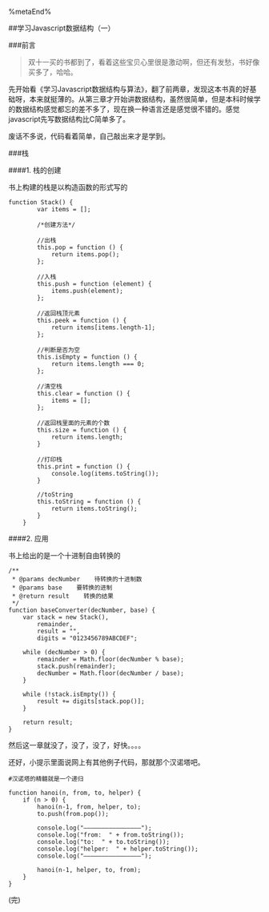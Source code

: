 <!--title: 学习Javascript数据结构（一）-->
<!--date: 2016-11-19-->
<!--tags: 数据结构, javascript-->
<!--abstract: 对《学习Javascript数据结构与算法》的阅读笔记——栈（stact）-->

%metaEnd%

##学习Javascript数据结构（一）

###前言
>双十一买的书都到了，看着这些宝贝心里很是激动啊，但还有发愁，书好像买多了，哈哈。

先开始看《学习Javascript数据结构与算法》，翻了前两章，发现这本书真的好基础呀，本来就挺薄的。从第三章才开始讲数据结构，虽然很简单，但是本科时候学的数据结构感觉都忘的差不多了，现在换一种语言还是感觉很不错的。感觉javascript先写数据结构比C简单多了。

废话不多说，代码看着简单，自己敲出来才是学到。

###栈

####1. 栈的创建

书上构建的栈是以构造函数的形式写的

	function Stack() {
            var items = [];

            /*创建方法*/

            //出栈
            this.pop = function () {
                return items.pop();
            };

            //入栈
            this.push = function (element) {
                items.push(element);
            };

            //返回栈顶元素
            this.peek = function () {
                return items[items.length-1];
            };

            //判断是否为空
            this.isEmpty = function () {
                return items.length === 0;
            };

            //清空栈
            this.clear = function () {
                items = [];
            };

            //返回栈里面的元素的个数
            this.size = function () {
                return items.length;
            }

			//打印栈
			this.print = function () {
				console.log(items.toString());
			}

			//toString
			this.toString = function () {
				return items.toString();
			}
        }

####2. 应用

书上给出的是一个十进制自由转换的

	/**
	 * @params decNumber    待转换的十进制数
	 * @params base    要转换的进制
	 * @return result    转换的结果	 
	 */
	function baseConverter(decNumber, base) {
		var stack = new Stack(),
			remainder,
			result = "",
			digits = "0123456789ABCDEF";

		while (decNumber > 0) {
			remainder = Math.floor(decNumber % base);
			stack.push(remainder);
			decNumber = Math.floor(decNumber / base);
		}

		while (!stack.isEmpty()) {
			result += digits[stack.pop()];
		}

		return result;
	}




然后这一章就没了，没了，没了，好快。。。。

还好，小提示里面说网上有其他例子代码，那就那个汉诺塔吧。

	#汉诺塔的精髓就是一个递归

	function hanoi(n, from, to, helper) {
		if (n > 0) {
			hanoi(n-1, from, helper, to);
			to.push(from.pop());

			console.log("————————————————");
			console.log("from:  " + from.toString());
			console.log("to:  " + to.toString());
			console.log("helper:  " + helper.toString());
			console.log("————————————————");

			hanoi(n-1, helper, to, from);
		}		
	}

	
(完)